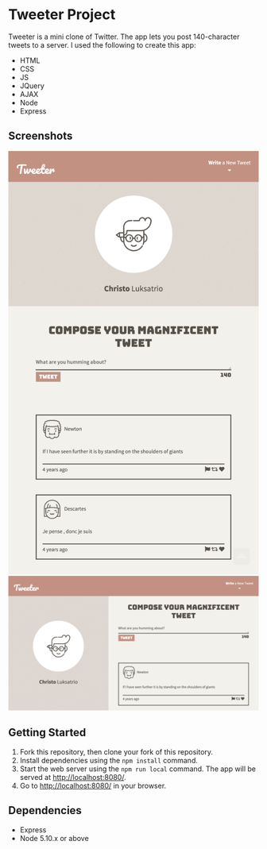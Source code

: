 # Tweeter Project

Tweeter is a mini clone of Twitter. The app lets you post 140-character tweets to a server. I used the following to create this app:
- HTML
- CSS 
- JS
- JQuery
- AJAX
- Node
- Express

## Screenshots

!['Screenshot of Tablet view'](https://github.com/ChristoLuksatrio/tweeter/blob/master/docs/tweeter-2.png?raw=true)
!['Screenshot of Desktop view'](https://github.com/ChristoLuksatrio/tweeter/blob/master/docs/tweeter-1.png?raw=true)

## Getting Started

1. Fork this repository, then clone your fork of this repository.
2. Install dependencies using the `npm install` command.
3. Start the web server using the `npm run local` command. The app will be served at <http://localhost:8080/>.
4. Go to <http://localhost:8080/> in your browser.

## Dependencies

- Express
- Node 5.10.x or above
